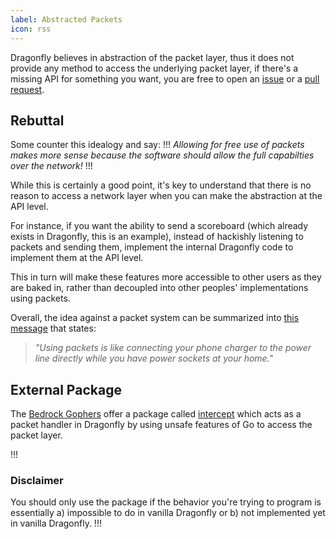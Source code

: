 ```yaml
---
label: Abstracted Packets
icon: rss
---
```


Dragonfly believes in abstraction of the packet layer, thus it does not provide any method to access the underlying packet layer, if there's a missing API for something you want, you are free to open an [issue](https://github.com/df-mc/dragonfly/issues?q=is%3Aissue+is%3Aopen+sort%3Aupdated-desc) or a [pull request](https://github.com/df-mc/dragonfly/pulls?q=is%3Apr+is%3Aopen+sort%3Aupdated-desc).

## Rebuttal 
Some counter this idealogy and say:
!!!
*Allowing for free use of packets makes more sense because the software should allow the full capabilties over the network!*
!!!

While this is certainly a good point, it's key to understand that there is no reason to access a network layer when you can make the abstraction at the API level.

For instance, if you want the ability to send a scoreboard (which already exists in Dragonfly, this is an example), instead of hackishly listening to packets and sending them, implement the internal Dragonfly code to implement them at the API level.

This in turn will make these features more accessible to other users as they are baked in, rather than decoupled into other peoples' implementations using packets.

Overall, the idea against a packet system can be summarized into [this message](https://discord.com/channels/623638955262345216/762078314155212840/937426415492681758) that states:

> *"Using packets is like connecting your phone charger to the power line directly while you have power sockets at your home."*

## External Package

The [Bedrock Gophers](https://github.com/bedrock-gophers/) offer a package called [intercept](https://github.com/bedrock-gophers/intercept) which acts as a packet handler in Dragonfly by using unsafe features of Go to access the packet layer. 

!!!
### Disclaimer
You should only use the package if the behavior you're trying to program is essentially a) impossible to do in vanilla Dragonfly or b) not implemented yet in vanilla Dragonfly.
!!!
